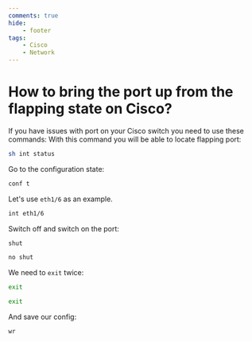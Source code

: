 ```yaml
---
comments: true
hide:
    - footer
tags:
    - Cisco
    - Network
---
```


# How to bring the port up from the flapping state on Cisco?

If you have issues with port on your Cisco switch you need to use these commands:
With this command you will be able to locate flapping port:

``` bash
sh int status
```

Go to the configuration state:

``` bash
conf t
```

Let's use `eth1/6` as an example.

``` bash
int eth1/6
```

Switch off and switch on the port:

``` bash
shut
```

``` bash
no shut
```

We need to `exit` twice:

``` bash
exit
```

``` bash
exit
```

And save our config:

``` bash
wr
```
